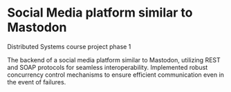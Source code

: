 # Social Media platform similar to Mastodon
Distributed Systems course project phase 1

The backend of a social media platform similar  to Mastodon, utilizing REST and SOAP protocols for 
seamless interoperability. Implemented robust concurrency control mechanisms to ensure efficient communication 
even in the event of failures.
